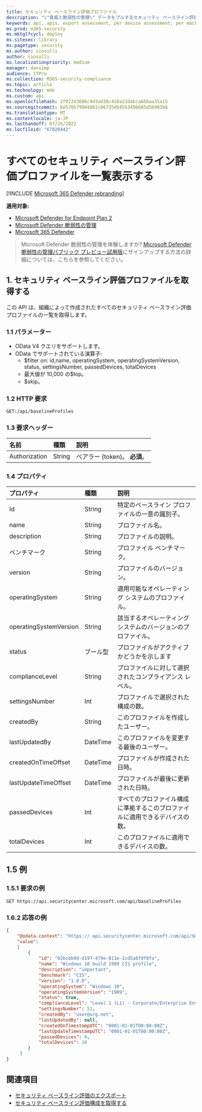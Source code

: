 ```yaml
---
title: セキュリティ ベースライン評価プロファイル
description: "\"脅威と脆弱性の管理\" データをプルするセキュリティ ベースライン評価プロファイル API に関する情報を提供します。 さまざまな種類のデータを取得するために、さまざまな API 呼び出しがあります。 一般に、各 API 呼び出しには、組織内のデバイスに必要なデータが含まれています。"
keywords: api, apis, export assessment, per device assessment, per machine assessment, vulnerability assessment report, device Vulnerability Assessment, device vulnerability report, secure configuration Assessment, secure configuration report, secure configuration report, software Vulnerabilities assessment, software Vulnerability report, software vulnerability report, vulnerability report by machine,
ms.prod: m365-security
ms.mktglfcycl: deploy
ms.sitesec: library
ms.pagetype: security
ms.author: siosulli
author: siosulli
ms.localizationpriority: medium
manager: dansimp
audience: ITPro
ms.collection: M365-security-compliance
ms.topic: article
ms.technology: mde
ms.custom: api
ms.openlocfilehash: 2f02243686c943ad38c410a23dabca666aa35a15
ms.sourcegitcommit: 6e570b79944862c86735db455349b685d5b903b6
ms.translationtype: MT
ms.contentlocale: ja-JP
ms.lasthandoff: 07/26/2022
ms.locfileid: "67020442"
---
```

# <a name="list-all-security-baselines-assessment-profiles"></a>すべてのセキュリティ ベースライン評価プロファイルを一覧表示する

[!INCLUDE [Microsoft 365 Defender rebranding](../../includes/microsoft-defender.md)]

**適用対象:**

- [Microsoft Defender for Endpoint Plan 2](https://go.microsoft.com/fwlink/?linkid=2154037)
- [Microsoft Defender 脆弱性の管理](../defender-vulnerability-management/index.yml)
- [Microsoft 365 Defender](https://go.microsoft.com/fwlink/?linkid=2118804)

> Microsoft Defender 脆弱性の管理を体験しますか? [Microsoft Defender 脆弱性の管理パブリック プレビュー試用版](../defender-vulnerability-management/get-defender-vulnerability-management.md)にサインアップする方法の詳細については、こちらを参照してください。

## <a name="1-get-security-baselines-assessment-profiles"></a>1. セキュリティ ベースライン評価プロファイルを取得する

この API は、組織によって作成されたすべてのセキュリティ ベースライン評価プロファイルの一覧を取得します。

### <a name="11-parameters"></a>1.1 パラメーター

- OData V4 クエリをサポートします。
- OData でサポートされている演算子:
  - $filter on: id,name, operatingSystem, operatingSystemVersion, status, settingsNumber, passedDevices, totalDevices
  - 最大値が 10,000 の$top。
  - $skip。

### <a name="12-http-request"></a>1.2 HTTP 要求

```http
GET:/api/baselineProfiles
```

### <a name="13-request-headers"></a>1.3 要求ヘッダー

名前|種類|説明
:---|:---|:---
Authorization|String|ベアラー {token}。 **必須**。

### <a name="14-properties"></a>1.4 プロパティ

|プロパティ | 種類 | 説明 |
|:---|:---|:---|
|Id | String | 特定のベースライン プロファイルの一意の識別子。
|name | String | プロファイル名。
|description | String | プロファイルの説明。
|ベンチマーク | String | プロファイル ベンチマーク。
|version | String | プロファイルのバージョン。
|operatingSystem|String|適用可能なオペレーティング システムのプロファイル。
|operatingSystemVersion|String|該当するオペレーティング システムのバージョンのプロファイル。
|status|ブール型|プロファイルがアクティブかどうかを示します
|complianceLevel|String|プロファイルに対して選択されたコンプライアンス レベル。
|settingsNumber|Int|プロファイルで選択された構成の数。
|createdBy|String|このプロファイルを作成したユーザー。
|lastUpdatedBy|DateTime|このプロファイルを変更する最後のユーザー。
|createdOnTimeOffset|DateTime|プロファイルが作成された日時。
|lastUpdateTimeOffset|DateTime|プロファイルが最後に更新された日時。
|passedDevices|Int|すべてのプロファイル構成に準拠するこのプロファイルに適用できるデバイスの数。
|totalDevices|Int|このプロファイルに適用できるデバイスの数。

## <a name="15-example"></a>1.5 例

### <a name="151-request-example"></a>1.5.1 要求の例

```http
GET https://api.securitycenter.microsoft.com/api/baselineProfiles
```

### <a name="162-response-example"></a>1.6.2 応答の例

```json
{
    "@odata.context": "https:// api.securitycenter.microsoft.com/api/$metadata#Collection(microsoft.windowsDefenderATP.api.PublicBaselineProfileDto)",
    "value":
    [
        {
            "id": "02bcbb9d-d197-479e-811e-1cd5a6f9f8fa",
            "name": "Windows 10 build 1909 CIS profile",
            "description": "important",
            "benchmark": "CIS",
            "version": "1.0.0",
            "operatingSystem": "Windows 10",
            "operatingSystemVersion": "1909",
            "status": true,
            "complianceLevel": "Level 1 (L1) - Corporate/Enterprise Environment (general use)",
            "settingsNumber": 51,
            "createdBy": "user@org.net",
            "lastUpdatedBy": null,
            "createdOnTimestampUTC": "0001-01-01T00:00:00Z",
            "lastUpdateTimestampUTC": "0001-01-01T00:00:00Z",
            "passedDevices": 0,
            "totalDevices": 10
        }
     ]
}
```

## <a name="see-also"></a>関連項目

- [セキュリティ ベースライン評価のエクスポート](export-security-baseline-assessment.md)
- [セキュリティ ベースライン評価構成を取得する](get-security-baselines-assessment-configurations.md)

